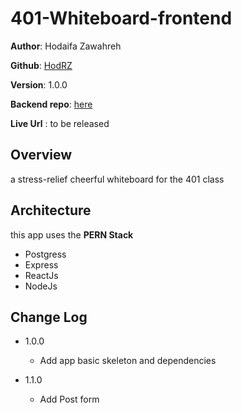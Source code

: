 # 401-Whiteboard-frontend

**Author**: Hodaifa Zawahreh

**Github**: [HodRZ](https://github.com/HodRZ)

**Version**: 1.0.0

**Backend repo**: [here](https://github.com/HodRZ/401-whiteboard-backend)

**Live Url** : to be released

## Overview

a stress-relief cheerful whiteboard for the 401 class

<!-- ## Getting Started
 What are the steps that a user must take in order to build this app on their own machine and get it running? -->

## Architecture

this app uses the **PERN Stack**

- Postgress
- Express
- ReactJs
- NodeJs

## Change Log

- 1.0.0
  - Add app basic skeleton and dependencies

- 1.1.0
  - Add Post form
 <!-- ## Credit and Collaborations -->